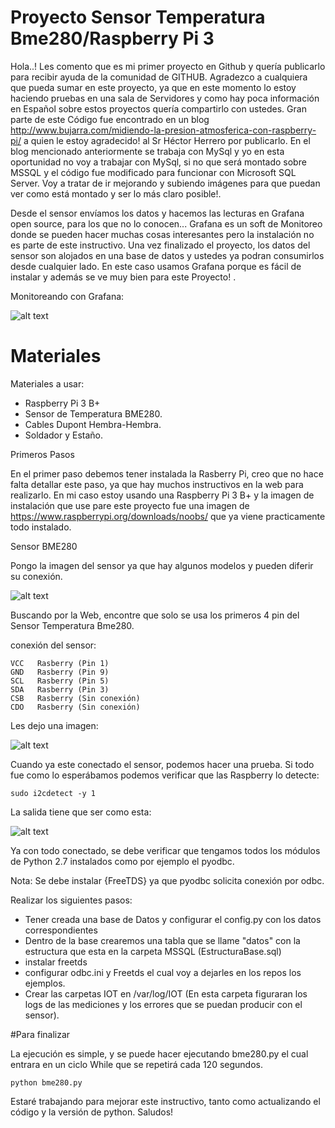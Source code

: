 #  Proyecto Sensor Temperatura Bme280/Raspberry Pi 3

Hola..! Les comento que es mi primer proyecto en Github y quería publicarlo para recibir ayuda de la comunidad de GITHUB.
Agradezco a cualquiera que pueda sumar en este proyecto, ya que en este momento lo estoy haciendo pruebas en una sala de Servidores y como hay poca información en Español sobre estos proyectos quería compartirlo con ustedes.
Gran parte de este Código fue encontrado en un blog http://www.bujarra.com/midiendo-la-presion-atmosferica-con-raspberry-pi/ a quien le estoy agradecido! al Sr Héctor Herrero por publicarlo.
En el blog mencionado anteriormente se trabaja con MySql y yo en esta oportunidad no voy a trabajar con MySql, si no que será montado sobre MSSQL y el código fue modificado para funcionar con Microsoft SQL Server.
Voy a tratar de ir mejorando y subiendo imágenes para que puedan ver como está montado y ser lo más claro posible!.


Desde el sensor envíamos los datos y hacemos las lecturas en Grafana open source, para los que no lo conocen... Grafana es un soft de Monitoreo donde se pueden hacer muchas cosas interesantes pero la instalación no es parte de este instructivo. Una vez finalizado el proyecto, los datos del sensor son alojados en una base de datos y ustedes ya podran consumirlos desde cualquier lado. En este caso usamos Grafana porque es fácil de instalar y además se ve muy bien para este Proyecto! .

Monitoreando con Grafana:

![alt text](https://github.com/ivoxdavanzo/SensorTemperaturaBme280/blob/master/Imagenes/MonitorGrafana.JPG)

Materiales
===========

Materiales a usar:

- Raspberry Pi 3 B+
- Sensor de Temperatura BME280.
- Cables Dupont Hembra-Hembra.
- Soldador y Estaño.


Primeros Pasos

En el primer paso debemos tener instalada la Rasberry Pi, creo que no hace falta detallar este paso, ya que hay muchos instructivos en la web para realizarlo.
En mi caso estoy usando una Raspberry Pi 3 B+ y la imagen de instalación que use pare este proyecto fue una imagen de https://www.raspberrypi.org/downloads/noobs/ que ya viene practicamente todo instalado.

Sensor BME280

Pongo la imagen del sensor ya que hay algunos modelos y pueden diferir su conexión.

![alt text](https://github.com/ivoxdavanzo/SensorTemperaturaBme280/blob/master/Imagenes/CapturaSensorBME280.JPG)

Buscando por la Web, encontre que solo se usa los primeros 4 pin del Sensor Temperatura Bme280.

conexión del sensor:

```
VCC   Rasberry (Pin 1)
GND   Rasberry (Pin 9)
SCL   Rasberry (Pin 5)
SDA   Rasberry (Pin 3)
CSB   Rasberry (Sin conexión)
CDO   Rasberry (Sin conexión)
```
Les dejo una imagen:

![alt text](https://github.com/ivoxdavanzo/SensorTemperaturaBme280/blob/master/Imagenes/Configuraci%C3%B3n%20pin.JPG)

Cuando ya este conectado el sensor, podemos hacer una prueba. Si todo fue como lo esperábamos podemos verificar que las Raspberry lo detecte:
```
sudo i2cdetect -y 1
```

La salida tiene que ser como esta:

![alt text](https://github.com/ivoxdavanzo/SensorTemperaturaBme280/blob/master/Imagenes/Inkedi2cdetect_LI.jpg)

Ya con todo conectado, se debe verificar que tengamos todos los módulos de Python 2.7 instalados como por ejemplo el pyodbc.

Nota: Se debe instalar {FreeTDS} ya que pyodbc solicita conexión por odbc.

Realizar los siguientes pasos:
- Tener creada una base de Datos y configurar el config.py con los datos correspondientes
- Dentro de la base crearemos una tabla que se llame "datos" con la estructura que esta en la carpeta MSSQL (EstructuraBase.sql)
- instalar freetds
- configurar odbc.ini y Freetds el cual voy a dejarles en los repos los ejemplos.
- Crear las carpetas IOT en /var/log/IOT (En esta carpeta figuraran los logs de las mediciones y los errores que se puedan producir con el sensor).


#Para finalizar

La ejecución es simple, y se puede hacer ejecutando bme280.py el cual entrara en un ciclo While que se repetirá cada 120 segundos.
```
python bme280.py
```
Estaré trabajando para mejorar este instructivo, tanto como actualizando el código y la versión de python.
Saludos!
